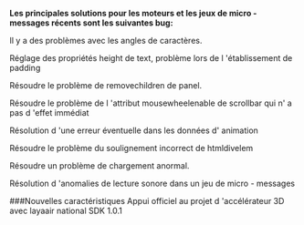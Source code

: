 **Les principales solutions pour les moteurs et les jeux de micro - messages récents sont les suivantes bug:**

Il y a des problèmes avec les angles de caractères.

Réglage des propriétés height de text, problème lors de l 'établissement de padding

Résoudre le problème de removechildren de panel.

Résoudre le problème de l 'attribut mousewheelenable de scrollbar qui n' a pas d 'effet immédiat

Résolution d 'une erreur éventuelle dans les données d' animation

Résoudre le problème du soulignement incorrect de htmldivelem

Résoudre un problème de chargement anormal.

Résolution d 'anomalies de lecture sonore dans un jeu de micro - messages

###Nouvelles caractéristiques
Appui officiel au projet d 'accélérateur 3D avec layaair national SDK 1.0.1

